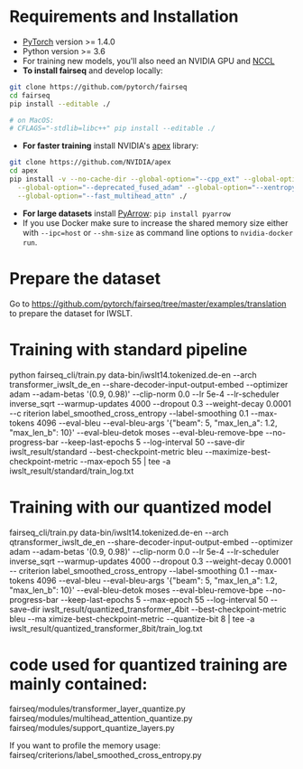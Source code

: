 # Requirements and Installation

* [PyTorch](http://pytorch.org/) version >= 1.4.0
* Python version >= 3.6
* For training new models, you'll also need an NVIDIA GPU and [NCCL](https://github.com/NVIDIA/nccl)
* **To install fairseq** and develop locally:
```bash
git clone https://github.com/pytorch/fairseq
cd fairseq
pip install --editable ./

# on MacOS:
# CFLAGS="-stdlib=libc++" pip install --editable ./
```
* **For faster training** install NVIDIA's [apex](https://github.com/NVIDIA/apex) library:
```bash
git clone https://github.com/NVIDIA/apex
cd apex
pip install -v --no-cache-dir --global-option="--cpp_ext" --global-option="--cuda_ext" \
  --global-option="--deprecated_fused_adam" --global-option="--xentropy" \
  --global-option="--fast_multihead_attn" ./
```
* **For large datasets** install [PyArrow](https://arrow.apache.org/docs/python/install.html#using-pip): `pip install pyarrow`
* If you use Docker make sure to increase the shared memory size either with
`--ipc=host` or `--shm-size` as command line options to `nvidia-docker run`.


# Prepare the dataset
Go to https://github.com/pytorch/fairseq/tree/master/examples/translation to prepare the dataset for IWSLT. 

# Training with standard pipeline
python fairseq_cli/train.py  data-bin/iwslt14.tokenized.de-en               --arch transformer_iwslt_de_en             --share-decoder-input-output-embed             --optimizer adam --adam-betas '(0.9, 0.98)' --clip-norm 0.0             --lr 5e-4 --lr-scheduler inverse_sqrt --warmup-updates 4000              --dropout 0.3 --weight-decay 0.0001              --c
riterion label_smoothed_cross_entropy --label-smoothing 0.1             --max-tokens 4096  --eval-bleu --eval-bleu-args '{"beam": 5, "max_len_a": 1.2, "max_len_b": 10}'             --eval-bleu-detok moses     --eval-bleu-remove-bpe             --no-progress-bar --keep-last-epochs 5             --log-interval 50             --save-dir iwslt_result/standard  --best-checkpoint-metric bleu --maximize-best-checkpoint-metric
       --max-epoch 55             | tee -a iwslt_result/standard/train_log.txt

# Training with our quantized model
fairseq_cli/train.py  data-bin/iwslt14.tokenized.de-en               --arch qtransformer_iwslt_de_en             --share-decoder-input-output-embed             --optimizer adam --adam-betas '(0.9, 0.98)' --clip-norm 0.0             --lr 5e-4 --lr-scheduler inverse_sqrt --warmup-updates 4000              --dropout 0.3 --weight-decay 0.0001              --
criterion label_smoothed_cross_entropy --label-smoothing 0.1             --max-tokens 4096  --eval-bleu --eval-bleu-args  '{"beam": 5, "max_len_a": 1.2, "max_len_b": 10}'             --eval-bleu-detok moses     --eval-bleu-remove-bpe             --no-progress-bar --keep-last-epochs 5 --max-epoch 55             --log-interval 50             --save-dir iwslt_result/quantized_transformer_4bit  --best-checkpoint-metric bleu --ma
ximize-best-checkpoint-metric             --quantize-bit 8             | tee -a iwslt_result/quantized_transformer_8bit/train_log.txt


# code used for quantized training are mainly contained:
fairseq/modules/transformer_layer_quantize.py
fairseq/modules/multihead_attention_quantize.py
fairseq/modules/support_quantize_layers.py

If you want to profile the memory usage:
fairseq/criterions/label_smoothed_cross_entropy.py